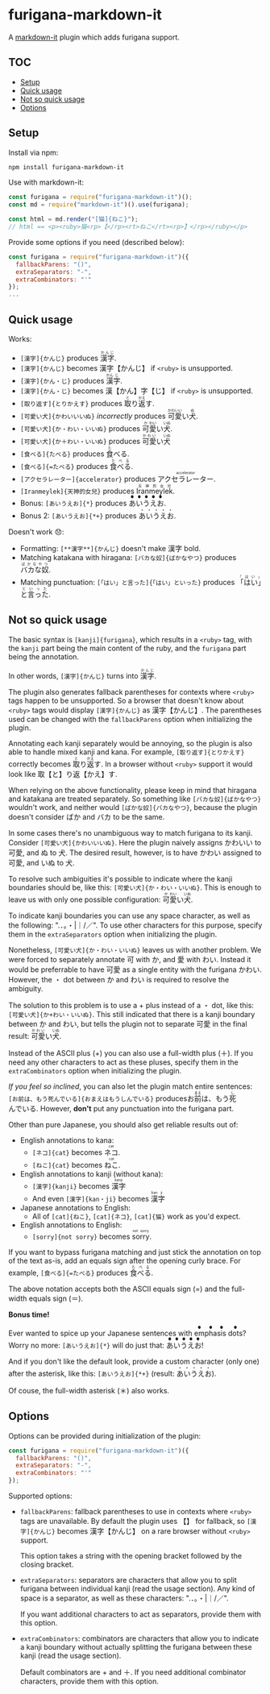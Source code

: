 # furigana-markdown-it

A [markdown-it](https://github.com/markdown-it/markdown-it) plugin which adds furigana support.

## TOC

- [Setup](#setup)
- [Quick usage](#quick-usage)
- [Not so quick usage](#not-so-quick-usage)
- [Options](#options)

## Setup

Install via npm:

```bash
npm install furigana-markdown-it
```

Use with markdown-it:

```js
const furigana = require("furigana-markdown-it")();
const md = require("markdown-it")().use(furigana);

const html = md.render("[猫]{ねこ}");
// html == <p><ruby>猫<rp>【</rp><rt>ねこ</rt><rp>】</rp></ruby></p>
```

Provide some options if you need (described below):

```js
const furigana = require("furigana-markdown-it")({
  fallbackParens: "()",
  extraSeparators: "-",
  extraCombinators: "'"
});
...
```

## Quick usage

Works:

- `[漢字]{かんじ}` produces <ruby>漢字<rp>【</rp><rt>かんじ</rt><rp>】</rp></ruby>.
- `[漢字]{かんじ}` becomes 漢字【かんじ】 if `<ruby>` is unsupported.
- `[漢字]{かん・じ}` produces <ruby>漢<rp>【</rp><rt>かん</rt><rp>】</rp>字<rp>【</rp><rt>じ</rt><rp>】</rp></ruby>.
- `[漢字]{かん・じ}` becomes 漢【かん】字【じ】 if `<ruby>` is unsupported.
- `[取り返す]{とりかえす}` produces <ruby>取<rp>【</rp><rt>と</rt><rp>】</rp>り<rt></rt>返<rp>【</rp><rt>かえ</rt><rp>】</rp>す<rt></rt></ruby>.
- `[可愛い犬]{かわいいいぬ}` _incorrectly_ produces <ruby>可愛<rp>【</rp><rt>かわいい</rt><rp>】</rp>い<rt></rt>犬<rp>【</rp><rt>ぬ</rt><rp>】</rp></ruby>.
- `[可愛い犬]{か・わい・いいぬ}` produces <ruby>可<rp>【</rp><rt>か</rt><rp>】</rp>愛<rp>【</rp><rt>わい</rt><rp>】</rp>い<rt></rt>犬<rp>【</rp><rt>いぬ</rt><rp>】</rp></ruby>.
- `[可愛い犬]{か＋わい・いいぬ}` produces <ruby>可愛<rp>【</rp><rt>かわい</rt><rp>】</rp>い<rt></rt>犬<rp>【</rp><rt>いぬ</rt><rp>】</rp></ruby>
- `[食べる]{たべる}` produces <ruby>食<rp>【</rp><rt>た</rt><rp>】</rp>べる<rt></rt></ruby>.
- `[食べる]{=たべる}` produces <ruby>食べる<rp>【</rp><rt>たべる</rt><rp>】</rp></ruby>.
- `[アクセラレーター]{accelerator}` produces <ruby>アクセラレーター<rp>【</rp><rt>accelerator</rt><rp>】</rp></ruby>.
- `[Iranmeylek]{天神的女兒}` produces <ruby>Iranmeylek<rp>【</rp><rt>天神的女兒</rt><rp>】</rp></ruby>.
- Bonus: `[あいうえお]{*}` produces <ruby>あ<rt>●</rt>い<rt>●</rt>う<rt>●</rt>え<rt>●</rt>お<rt>●</rt></ruby>.
- Bonus 2: `[あいうえお]{*+}` produces <ruby>あ<rt>+</rt>い<rt>+</rt>う<rt>+</rt>え<rt>+</rt>お<rt>+</rt></ruby>.

Doesn't work 😞:

- Formatting: `[**漢字**]{かんじ}` doesn't make 漢字 bold.
- Matching katakana with hiragana: `[バカな奴]{ばかなやつ}` produces <ruby>バカな奴<rp>【</rp><rt>ばかなやつ</rt><rp>】</rp></ruby>.
- Matching punctuation: `[「はい」と言った]{「はい」といった}` produces <ruby>「はい」と言った<rp>【</rp><rt>「はい」といった</rt><rp>】</rp></ruby>.

## Not so quick usage

The basic syntax is `[kanji]{furigana}`, which results in
a `<ruby>` tag, with the `kanji` part being the main
content of the ruby, and the `furigana` part being the
annotation.

In other words, `[漢字]{かんじ}` turns into
<ruby>漢字<rp>【</rp><rt>かんじ</rt><rp>】</rp></ruby>.

The plugin also generates fallback parentheses for
contexts where `<ruby>` tags happen to be unsupported. So
a browser that doesn't know about `<ruby>` tags would
display `[漢字]{かんじ}` as 漢字【かんじ】. The parentheses used can be
changed with the `fallbackParens` option when
initializing the plugin.

Annotating each kanji separately would be annoying, so
the plugin is also able to handle mixed kanji and kana.
For example, `[取り返す]{とりかえす}` correctly becomes
<ruby>取<rp>【</rp><rt>と</rt><rp>】</rp>り<rt></rt>返<rp>【</rp><rt>かえ</rt><rp>】</rp>す<rt></rt></ruby>.
In a browser without `<ruby>` support it would look like
取【と】り返【かえ】す.

When relying on the above functionality, please keep in
mind that hiragana and katakana are treated separately.
So something like `[バカな奴]{ばかなやつ}` wouldn't work, and
neither would `[ばかな奴]{バカなやつ}`, because the plugin doesn't
consider ばか and バカ to be the same.

In some cases there's no unambiguous way to match
furigana to its kanji. Consider `[可愛い犬]{かわいいいぬ}`. Here
the plugin naively assigns かわいい to 可愛, and ぬ to 犬. The
desired result, however, is to have かわい assigned to 可愛,
and いぬ to 犬.

To resolve such ambiguities it's possible to indicate
where the kanji boundaries should be, like this:
`[可愛い犬]{か・わい・いいぬ}`. This is enough to leave us with only
one possible configuration:
<ruby>可<rp>【</rp><rt>か</rt><rp>】</rp>愛<rp>【</rp><rt>わい</rt><rp>】</rp>い<rt></rt>犬<rp>【</rp><rt>いぬ</rt><rp>】</rp></ruby>.

To indicate kanji boundaries you can use any space
character, as well as the following: ".．。・|｜/／". To use
other characters for this purpose, specify them in the
`extraSeparators` option when initializing the plugin.

Nonetheless, `[可愛い犬]{か・わい・いいぬ}` leaves us with another
problem. We were forced to separately annotate 可 with か,
and 愛 with わい. Instead it would be preferrable to have 可愛
as a single entity with the furigana かわい. However, the ・
dot between か and わい is required to resolve the
ambiguity.

The solution to this problem is to use a + plus instead
of a ・ dot, like this: `[可愛い犬]{か+わい・いいぬ}`. This still
indicated that there is a kanji boundary between か and
わい, but tells the plugin not to separate 可愛 in the final
result:
<ruby>可愛<rp>【</rp><rt>かわい</rt><rp>】</rp>い<rt></rt>犬<rp>【</rp><rt>いぬ</rt><rp>】</rp></ruby>.

Instead of the ASCII plus (+) you can also use a full-width
plus (＋). If you need any other characters to act as these
pluses, specify them in the `extraCombinators` option
when initializing the plugin.

_If you feel so inclined_, you can also let the plugin
match entire sentences:
`[お前は、もう死んでいる]{おまえはもうしんでいる}` produces
<ruby>お<rt></rt>前<rp>【</rp><rt>まえ</rt><rp>】</rp>は、もう<rt></rt>死<rp>【</rp><rt>し</rt><rp>】</rp>んでいる<rt></rt></ruby>.
However, **don't** put any punctuation into the furigana
part.

Other than pure Japanese, you should also get reliable
results out of:

- English annotations to kana:
  - `[ネコ]{cat}` becomes
    <ruby>ネコ<rp>【</rp><rt>cat</rt><rp>】</rp></ruby>.
  - `[ねこ]{cat}` becomes
    <ruby>ねこ<rp>【</rp><rt>cat</rt><rp>】</rp></ruby>.
- English annotations to kanji (without kana):
  - `[漢字]{kanji}` becomes
    <ruby>漢字<rp>【</rp><rt>kanji</rt><rp>】</rp></ruby>
  - And even `[漢字]{kan・ji}` becomes
    <ruby>漢<rp>【</rp><rt>kan</rt><rp>】</rp>字<rp>【</rp><rt>ji</rt><rp>】</rp></ruby>
- Japanese annotations to English:
  - All of `[cat]{ねこ}`, `[cat]{ネコ}`, `[cat]{猫}` work as
    you'd expect.
- English annotations to English:
  - `[sorry]{not sorry}` becomes
    <ruby>sorry<rp>【</rp><rt>not
    sorry</rt><rp>】</rp></ruby>.

If you want to bypass furigana matching and just stick
the annotation on top of the text as-is, add an equals
sign after the opening curly brace. For example,
`[食べる]{=たべる}` produces
<ruby>食べる<rp>【</rp><rt>たべる</rt><rp>】</rp></ruby>.

The above notation accepts both the ASCII equals sign (=) and the full-width equals sign (＝).

**Bonus time!**

Ever wanted to spice up your Japanese sentences with
<ruby>em<rt>●</rt>pha<rt>●</rt>sis<rt>●</rt>&nbsp;<rt></rt>dots<rt>●</rt></ruby>?
Worry no more: `[あいうえお]{*}` will do just that:
<ruby>あ<rt>●</rt>い<rt>●</rt>う<rt>●</rt>え<rt>●</rt>お<rt>●</rt></ruby>!

And if you don't like the default look, provide a custom
character (only one) after the asterisk, like this:
`[あいうえお]{*+}` (result:
<ruby>あ<rt>+</rt>い<rt>+</rt>う<rt>+</rt>え<rt>+</rt>お<rt>+</rt></ruby>).

Of couse, the full-width asterisk (＊) also works.

## Options

Options can be provided during initialization of the plugin:

```js
const furigana = require("furigana-markdown-it")({
  fallbackParens: "()",
  extraSeparators: "-",
  extraCombinators: "'"
});
```

Supported options:

- `fallbackParens`: fallback parentheses to use in
  contexts where `<ruby>` tags are unavailable. By default
  the plugin uses 【】 for fallback, so `[漢字]{かんじ}` becomes
  漢字【かんじ】 on a rare browser without `<ruby>` support.

  This option takes a string with the opening bracket followed by the closing bracket.

- `extraSeparators`: separators are characters that allow
  you to split furigana between individual kanji (read the
  usage section). Any kind of space is a separator, as well
  as these characters: ".．。・|｜/／".

  If you want additional characters to act as separators,
  provide them with this option.

- `extraCombinators`: combinators are characters that
  allow you to indicate a kanji boundary without actually
  splitting the furigana between these kanji (read the
  usage section).

  Default combinators are + and ＋. If you need additional
  combinator characters, provide them with this option.
